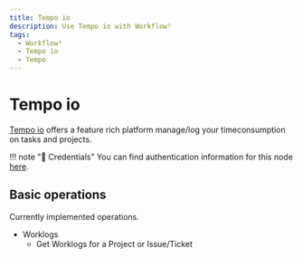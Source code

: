 ```yaml
---
title: Tempo io
description: Use Tempo io with Workflow²
tags:
  - Workflow²
  - Tempo io
  - Tempo
---
```

# Tempo io

[Tempo io](https://www.tempo.io/) offers a feature rich platform manage/log your timeconsumption on tasks and projects.

!!! note "🔑 Credentials"
    You can find authentication information for this node [here](/workflow/integrations/credentials/tempo/).


## Basic operations

Currently implemented operations.

* Worklogs
	* Get Worklogs for a Project or Issue/Ticket
